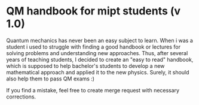 # QM handbook for mipt students (v 1.0)
Quantum mechanics has never been an easy subject to learn. When i was a student i used to struggle with finding a good handbook or lectures for solving problems and understanding new approaches. Thus, after several years of teaching students, I decided to create an "easy to read" handbook, which is supposed to help bachelor's students to develop a new mathematical approach and applied it to the new physics. Surely, it should also help them to pass QM exams :)

If you find a mistake, feel free to create merge request with necessary corrections.